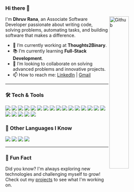 ### Hi there 👋

<img width="35%" align="right" alt="Github" src="https://user-images.githubusercontent.com/48678280/88862734-4903af80-d201-11ea-968b-9c939d88a37c.gif" />

I'm **Dhruv Rana**, an Associate Software Developer passionate about writing code, solving problems, automating tasks, and building software that makes a difference.

- 🔭 I’m currently working at **Thoughts2Binary**.
- 📚 I’m currently learning **Full-Stack Development**.
- 👯 I’m looking to collaborate on solving advanced problems and innovative projects.
- 📫 How to reach me: [LinkedIn](https://www.linkedin.com/in/dhruv-rana-bb94661b4/) | [Gmail](mailto:dhruvrana4@gmail.com)

---

### 🛠 Tech & Tools

<p align="left">
 <img src="https://img.shields.io/badge/-Django-FFFFFF?style=flat&logo=django&logoColor=6CDBD7">
  <img src="https://img.shields.io/badge/-Django%20REST%20Framework-FFFFFF?style=flat&logo=django&logoColor=6CDBD7">
  <img src="https://img.shields.io/badge/-Flutter-FFFFFF?style=flat&logo=flutter&logoColor=02569B">
  <img src="https://img.shields.io/badge/-HTML5-FFFFFF?style=flat&logo=html5&logoColor=E34F26">
  <img src="https://img.shields.io/badge/-CSS3-FFFFFF?style=flat&logo=css3&logoColor=1572B6">
  <img src="https://img.shields.io/badge/-Bootstrap-FFFFFF?style=flat&logo=bootstrap&logoColor=563D7C">
  <img src="https://img.shields.io/badge/-JavaScript-FFFFFF?style=flat&logo=javascript&logoColor=eed718">
  <img src="https://img.shields.io/badge/-Sass-FFFFFF?style=flat&logo=sass&logoColor=cc6699">
  <img src="https://img.shields.io/badge/-React-FFFFFF?style=flat&logo=react&logoColor=00C8FF">
  <img src="https://img.shields.io/badge/-MongoDB-FFFFFF?style=flat&logo=mongodb&logoColor=4DB33D">
  <img src="https://img.shields.io/badge/-GraphQL-FFFFFF?style=flat&logo=graphql&logoColor=e535ab">
  <img src="https://img.shields.io/badge/-MySQL-FFFFFF?style=flat&logo=mysql&logoColor=F29111">
  <img src="https://img.shields.io/badge/-Express.js-FFFFFF?style=flat&logo=express&logoColor=787878">
  <img src="https://img.shields.io/badge/-Node.js-FFFFFF?style=flat&logo=Node.js&logoColor=3C873A">
  <img src="https://img.shields.io/badge/-Firebase-FFFFFF?style=flat&logo=firebase&logoColor=FFA611">
  <img src="https://img.shields.io/badge/-Google%20Cloud%20Platform-FFFFFF?style=flat&logo=google%20cloud&logoColor=4285F4">
  <img src="https://img.shields.io/badge/-Progressive%20Web%20Apps-FFFFFF?style=flat&logoColor=5A0FC8">
  <img src="https://img.shields.io/badge/-Git-FFFFFF?style=flat&logo=git&logoColor=F1502F">
  <img src="https://img.shields.io/badge/-GitHub-FFFFFF?style=flat&logo=github&logoColor=000000">
  <img src="https://img.shields.io/badge/-VS%20Code-FFFFFF?style=flat&logo=visual%20studio%20code&logoColor=007ACC">
  <img src="https://img.shields.io/badge/-Heroku-FFFFFF?style=flat&logo=heroku&logoColor=430098">
</p>

### 🚀 Other Languages I Know

<p align="left">
  <img src="https://img.shields.io/badge/-Python-FFFFFF?style=flat&logo=python&logoColor=black">
  <img src="https://img.shields.io/badge/-Java-FFFFFF?style=flat&logo=java&logoColor=F89820">
  <img src="https://img.shields.io/badge/-C%20&%20C++-FFFFFF?style=flat&logo=c%2B%2B&logoColor=659ad2">
  <img src="https://img.shields.io/badge/-Dart-FFFFFF?style=flat&logo=dart&logoColor=0175C2">
</p>

---

### 🌟 Fun Fact

Did you know? I'm always exploring new technologies and challenging myself to grow! Check out my [projects](#) to see what I'm working on.
